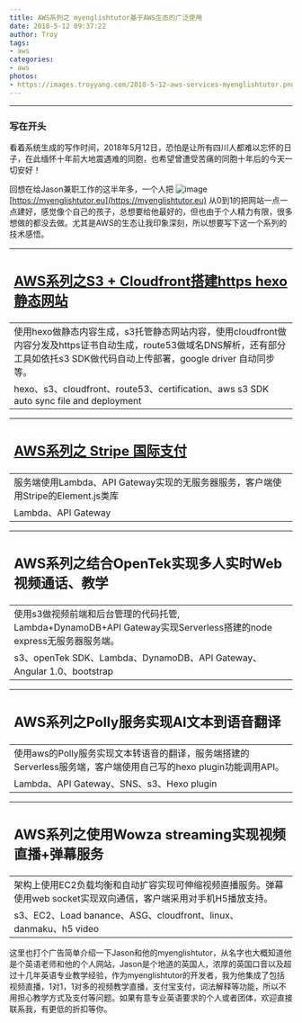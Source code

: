 ```yaml
---
title: AWS系列之 myenglishtutor基于AWS生态的广泛使用
date: 2018-5-12 09:37:22
author: Troy
tags:
- aws
categories:
- aws
photos: 
- https://images.troyyang.com/2018-5-12-aws-services-myenglishtutor.png
---
```

***
### 写在开头
看着系统生成的写作时间，2018年5月12日，恐怕是让所有四川人都难以忘怀的日子，在此缅怀十年前大地震遇难的同胞，也希望曾遭受苦痛的同胞十年后的今天一切安好！

回想在给Jason兼职工作的这半年多，一个人把 ![image](https://myenglishtutor.eu/images/icons/favicon-32x32.png) [https://myenglishtutor.eu](https://myenglishtutor.eu) 从0到1的把网站一点一点建好，感觉像个自己的孩子，总想要给他最好的，但也由于个人精力有限，很多想做的都没去做。尤其是AWS的生态让我印象深刻，所以想要写下这一个系列的技术感悟。

|<h2>[AWS系列之S3 + Cloudfront搭建https hexo静态网站](https://troyyang.com/2018/05/12/aws_s3_https_static_website/)</h2>|
|:---------|
|使用hexo做静态内容生成，s3托管静态网站内容，使用cloudfront做内容分发及https证书自动生成，route53做域名DNS解析，还有部分工具如依托s3 SDK做代码自动上传部署，google driver 自动同步等。|
|hexo、s3、cloudfront、route53、certification、aws s3 SDK auto sync file and deployment|

|<h2>[AWS系列之 Stripe 国际支付](https://troyyang.com/2018/01/21/stripe_guide_alipay/)</h2>|
|:---------|
|服务端使用Lambda、API Gateway实现的无服务器服务，客户端使用Stripe的Element.js类库|
|Lambda、API Gateway|

|<h2>AWS系列之结合OpenTek实现多人实时Web视频通话、教学</h2>|
|:---------|
|使用s3做视频前端和后台管理的代码托管, Lambda+DynamoDB+API Gateway实现Serverless搭建的node express无服务器服务端。|
|s3、openTek SDK、Lambda、DynamoDB、API Gateway、Angular 1.0、bootstrap|

|<h2>AWS系列之Polly服务实现AI文本到语音翻译</h2>|
|:---------|
|使用aws的Polly服务实现文本转语音的翻译，服务端搭建的Serverless服务端，客户端使用自己写的hexo plugin功能调用API。|
|Lambda、API Gateway、SNS、s3、Hexo plugin|

|<h2>AWS系列之使用Wowza streaming实现视频直播+弹幕服务</h2>|
|:---------|
|架构上使用EC2负载均衡和自动扩容实现可伸缩视频直播服务。弹幕使用web socket实现双向通信，客户端采用对手机H5播放支持。|
|s3、EC2、Load banance、ASG、cloudfront、linux、 danmaku、h5 video|


这里也打个广告简单介绍一下Jason和他的myenglishtutor，从名字也大概知道他是个英语老师和他的个人网站，Jason是个地道的英国人，浓厚的英国口音以及超过十几年英语专业教学经验，作为myenglishtutor的开发者，我为他集成了包括视频直播，1对1，1对多的视频教学直播，支付宝支付，词法解释等功能，所以不用担心教学方式及支付等问题。如果有意专业英语要求的个人或者团体，欢迎直接联系我，有更低的折扣等你。

